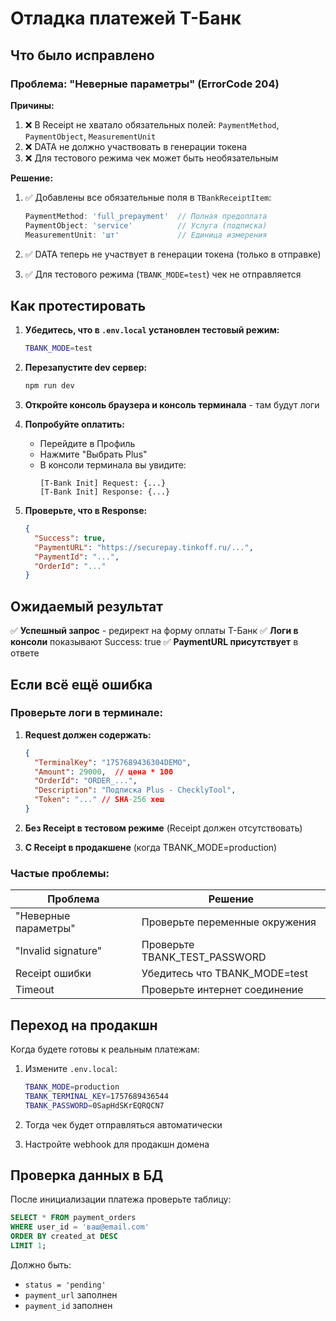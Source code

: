 # Отладка платежей Т-Банк

## Что было исправлено

### Проблема: "Неверные параметры" (ErrorCode 204)

**Причины:**
1. ❌ В Receipt не хватало обязательных полей: `PaymentMethod`, `PaymentObject`, `MeasurementUnit`
2. ❌ DATA не должно участвовать в генерации токена
3. ❌ Для тестового режима чек может быть необязательным

**Решение:**
1. ✅ Добавлены все обязательные поля в `TBankReceiptItem`:
   ```typescript
   PaymentMethod: 'full_prepayment'  // Полная предоплата
   PaymentObject: 'service'          // Услуга (подписка)
   MeasurementUnit: 'шт'             // Единица измерения
   ```

2. ✅ DATA теперь не участвует в генерации токена (только в отправке)

3. ✅ Для тестового режима (`TBANK_MODE=test`) чек не отправляется

## Как протестировать

1. **Убедитесь, что в `.env.local` установлен тестовый режим:**
   ```bash
   TBANK_MODE=test
   ```

2. **Перезапустите dev сервер:**
   ```bash
   npm run dev
   ```

3. **Откройте консоль браузера и консоль терминала** - там будут логи

4. **Попробуйте оплатить:**
   - Перейдите в Профиль
   - Нажмите "Выбрать Plus"
   - В консоли терминала вы увидите:
     ```
     [T-Bank Init] Request: {...}
     [T-Bank Init] Response: {...}
     ```

5. **Проверьте, что в Response:**
   ```json
   {
     "Success": true,
     "PaymentURL": "https://securepay.tinkoff.ru/...",
     "PaymentId": "...",
     "OrderId": "..."
   }
   ```

## Ожидаемый результат

✅ **Успешный запрос** - редирект на форму оплаты Т-Банк
✅ **Логи в консоли** показывают Success: true
✅ **PaymentURL присутствует** в ответе

## Если всё ещё ошибка

### Проверьте логи в терминале:

1. **Request должен содержать:**
   ```json
   {
     "TerminalKey": "1757689436304DEMO",
     "Amount": 29000,  // цена * 100
     "OrderId": "ORDER_...",
     "Description": "Подписка Plus - ChecklyTool",
     "Token": "..." // SHA-256 хеш
   }
   ```

2. **Без Receipt в тестовом режиме** (Receipt должен отсутствовать)

3. **С Receipt в продакшене** (когда TBANK_MODE=production)

### Частые проблемы:

| Проблема | Решение |
|----------|---------|
| "Неверные параметры" | Проверьте переменные окружения |
| "Invalid signature" | Проверьте TBANK_TEST_PASSWORD |
| Receipt ошибки | Убедитесь что TBANK_MODE=test |
| Timeout | Проверьте интернет соединение |

## Переход на продакшн

Когда будете готовы к реальным платежам:

1. Измените `.env.local`:
   ```bash
   TBANK_MODE=production
   TBANK_TERMINAL_KEY=1757689436544
   TBANK_PASSWORD=0SapHdSKrEQRQCN7
   ```

2. Тогда чек будет отправляться автоматически

3. Настройте webhook для продакшн домена

## Проверка данных в БД

После инициализации платежа проверьте таблицу:

```sql
SELECT * FROM payment_orders
WHERE user_id = 'ваш@email.com'
ORDER BY created_at DESC
LIMIT 1;
```

Должно быть:
- `status = 'pending'`
- `payment_url` заполнен
- `payment_id` заполнен
